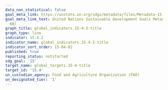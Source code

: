 ```yaml
---
data_non_statistical: false
goal_meta_link: https://unstats.un.org/sdgs/metadata/files/Metadata-15-04-02.pdf
goal_meta_link_text: United Nations Sustainable Development Goals Metadata (PDF 384
  KB)
graph_title: global_indicators.15-4-2-title
graph_type: line
indicator: 15.4.2
indicator_name: global_indicators.15-4-2-title
indicator_sort_order: 15-04-02
published: true
reporting_status: notstarted
sdg_goal: '15'
target_name: global_targets.15-4-title
target_id: '15.4'
un_custodian_agency: Food and Agriculture Organization (FAO)
un_designated_tier: '1'
---
```

